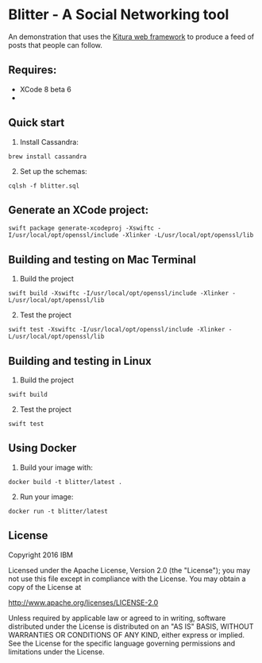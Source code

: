 # Blitter - A Social Networking tool

An demonstration that uses the [Kitura web framework](https://github.com/IBM-Swift/Kitura) to produce a feed of posts that people can follow.

## Requires:

- XCode 8 beta 6
- 

## Quick start

1. Install Cassandra:

`brew install cassandra`
  
2. Set up the schemas:

`cqlsh -f blitter.sql`
  
## Generate an XCode project:

`swift package generate-xcodeproj -Xswiftc -I/usr/local/opt/openssl/include -Xlinker -L/usr/local/opt/openssl/lib`

## Building and testing on Mac Terminal

1. Build the project

`swift build -Xswiftc -I/usr/local/opt/openssl/include -Xlinker -L/usr/local/opt/openssl/lib`
  
2. Test the project

`swift test -Xswiftc -I/usr/local/opt/openssl/include -Xlinker -L/usr/local/opt/openssl/lib`

## Building and testing in Linux

1. Build the project

`swift build`
  
2. Test the project

`swift test`

## Using Docker

1. Build your image with:

`docker build -t blitter/latest .`

2. Run your image:

`docker run -t blitter/latest`

## License

Copyright 2016 IBM

Licensed under the Apache License, Version 2.0 (the "License"); you may not use this file except in compliance with the License. You may obtain a copy of the License at

http://www.apache.org/licenses/LICENSE-2.0

Unless required by applicable law or agreed to in writing, software distributed under the License is distributed on an "AS IS" BASIS, WITHOUT WARRANTIES OR CONDITIONS OF ANY KIND, either express or implied. See the License for the specific language governing permissions and limitations under the License.